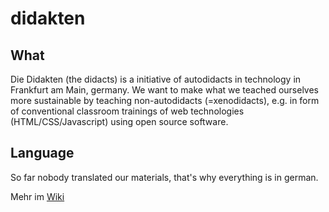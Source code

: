 # didakten
## What
Die Didakten (the didacts) is a initiative of autodidacts in technology in Frankfurt am Main, germany. We want to make what we teached ourselves more sustainable by teaching non-autodidacts (=xenodidacts), e.g. in form of conventional classroom trainings of web technologies (HTML/CSS/Javascript) using open source software.
## Language
So far nobody translated our materials, that's why everything is in german.

Mehr im [Wiki](https://github.com/jstaerk/didakten/wiki)
